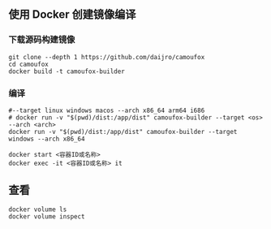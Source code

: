 
## 使用 Docker 创建镜像编译

### 下载源码构建镜像
```shell
git clone --depth 1 https://github.com/daijro/camoufox
cd camoufox
docker build -t camoufox-builder
```

### 编译

```shell
#--target linux windows macos --arch x86_64 arm64 i686
# docker run -v "$(pwd)/dist:/app/dist" camoufox-builder --target <os> --arch <arch>
docker run -v "$(pwd)/dist:/app/dist" camoufox-builder --target windows --arch x86_64

docker start <容器ID或名称> 
docker exec -it <容器ID或名称> it
```


## 查看 

```shell
docker volume ls
docker volume inspect
```
